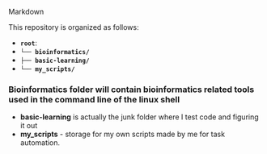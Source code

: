 Markdown

This repository is organized as follows:


* **`root`**: 
* **`└── bioinformatics/`**
* **`├── basic-learning/`**
* **`└── my_scripts/`**

### Bioinformatics folder will contain bioinformatics related tools used in the command line of the linux shell
- **basic-learning** is actually the junk folder where I test code and figuring it out
- __my_scripts__ - storage for my own scripts made by me for task automation. 
